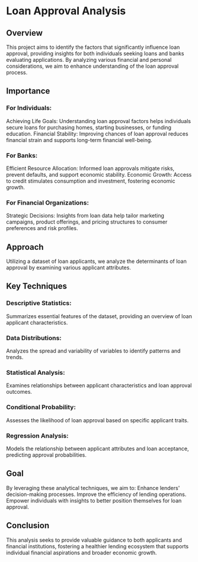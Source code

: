 # Loan Approval Analysis

## Overview
This project aims to identify the factors that significantly influence loan approval, providing insights for both individuals seeking loans and banks evaluating applications. By analyzing various financial and personal considerations, we aim to enhance understanding of the loan approval process.

## Importance
### For Individuals:
Achieving Life Goals: Understanding loan approval factors helps individuals secure loans for purchasing homes, starting businesses, or funding education.
Financial Stability: Improving chances of loan approval reduces financial strain and supports long-term financial well-being.
### For Banks:
Efficient Resource Allocation: Informed loan approvals mitigate risks, prevent defaults, and support economic stability.
Economic Growth: Access to credit stimulates consumption and investment, fostering economic growth.
### For Financial Organizations:
Strategic Decisions: Insights from loan data help tailor marketing campaigns, product offerings, and pricing structures to consumer preferences and risk profiles.

## Approach
Utilizing a dataset of loan applicants, we analyze the determinants of loan approval by examining various applicant attributes.

## Key Techniques
### Descriptive Statistics: 
Summarizes essential features of the dataset, providing an overview of loan applicant characteristics.
### Data Distributions: 
Analyzes the spread and variability of variables to identify patterns and trends.
### Statistical Analysis: 
Examines relationships between applicant characteristics and loan approval outcomes.
### Conditional Probability: 
Assesses the likelihood of loan approval based on specific applicant traits.
### Regression Analysis: 
Models the relationship between applicant attributes and loan acceptance, predicting approval probabilities.

## Goal
By leveraging these analytical techniques, we aim to:
Enhance lenders' decision-making processes.
Improve the efficiency of lending operations.
Empower individuals with insights to better position themselves for loan approval.

## Conclusion
This analysis seeks to provide valuable guidance to both applicants and financial institutions, fostering a healthier lending ecosystem that supports individual financial aspirations and broader economic growth.
